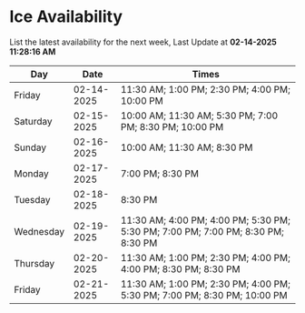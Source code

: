 # Ice Availability

List the latest availability for the next week, Last Update at **02-14-2025 11:28:16 AM**

| Day         | Date        | Times       |
| ----------- | ----------- | ----------- |
|Friday|02-14-2025|11:30 AM; 1:00 PM; 2:30 PM; 4:00 PM; 10:00 PM|
|Saturday|02-15-2025|10:00 AM; 11:30 AM; 5:30 PM; 7:00 PM; 8:30 PM; 10:00 PM|
|Sunday|02-16-2025|10:00 AM; 11:30 AM; 8:30 PM|
|Monday|02-17-2025|7:00 PM; 8:30 PM|
|Tuesday|02-18-2025|8:30 PM|
|Wednesday|02-19-2025|11:30 AM; 4:00 PM; 4:00 PM; 5:30 PM; 5:30 PM; 7:00 PM; 7:00 PM; 8:30 PM; 8:30 PM|
|Thursday|02-20-2025|11:30 AM; 1:00 PM; 2:30 PM; 4:00 PM; 4:00 PM; 8:30 PM; 8:30 PM|
|Friday|02-21-2025|11:30 AM; 1:00 PM; 2:30 PM; 4:00 PM; 5:30 PM; 7:00 PM; 8:30 PM; 10:00 PM|
